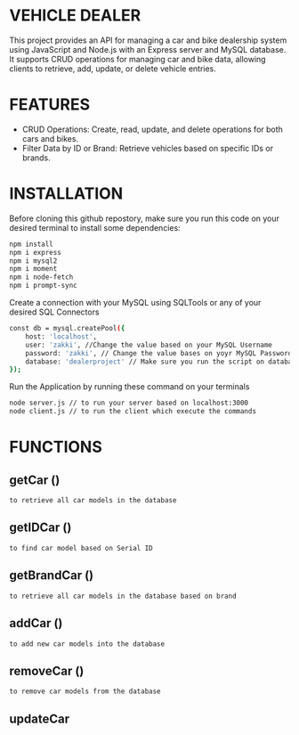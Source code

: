 # VEHICLE DEALER 

This project provides an API for managing a car and bike dealership system using JavaScript and Node.js with an Express server and MySQL database. It supports CRUD operations for managing car and bike data, allowing clients to retrieve, add, update, or delete vehicle entries.

# FEATURES
- CRUD Operations: Create, read, update, and delete operations for both cars and bikes.
- Filter Data by ID or Brand: Retrieve vehicles based on specific IDs or brands.

# INSTALLATION 

Before cloning this github repostory, make sure you run this code on your desired terminal to install some dependencies:

``` bash
npm install
npm i express
npm i mysql2
npm i moment
npm i node-fetch
npm i prompt-sync
```

Create a connection with your MySQL using SQLTools or any of your desired SQL Connectors

``` bash
const db = mysql.createPool({
    host: 'localhost', 
    user: 'zakki', //Change the value based on your MySQL Username
    password: 'zakki', // Change the value bases on yoyr MySQL Password
    database: 'dealerproject' // Make sure you run the script on database.sql to generate the appropriate database on your system
});
```

Run the Application by running these command on your terminals
``` bash
node server.js // to run your server based on localhost:3000
node client.js // to run the client which execute the commands
```

# FUNCTIONS

## getCar ()
    to retrieve all car models in the database

## getIDCar ()
    to find car model based on Serial ID

## getBrandCar ()
    to retrieve all car models in the database based on brand 

## addCar ()
    to add new car models into the database

## removeCar ()
    to remove car models from the database

## updateCar

